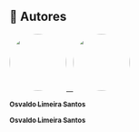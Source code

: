 ## 🦸 Autores

<a href="https://github.com/osvaldolimeirasantos">
 <img style="border-radius: 50%;" src="https://avatars.githubusercontent.com/u/91644823?v=4" width="100px;" alt=""/>
 &nbsp; 
 <img style="border-radius: 50%;" src="https://avatars.githubusercontent.com/u/91644823?v=4" width="100px;" alt=""/>
 <br />
 
 <sub><b>Osvaldo Limeira Santos</b></sub></a> <a href="https://github.com/osvaldolimeirasantos" title="Rocketseat"></a>
 <br />


<a href="https://github.com/osvaldolimeirasantos">
 
 <sub><b>Osvaldo Limeira Santos</b></sub></a> <a href="https://github.com/osvaldolimeirasantos" title="Rocketseat"></a>
 <br />
 
